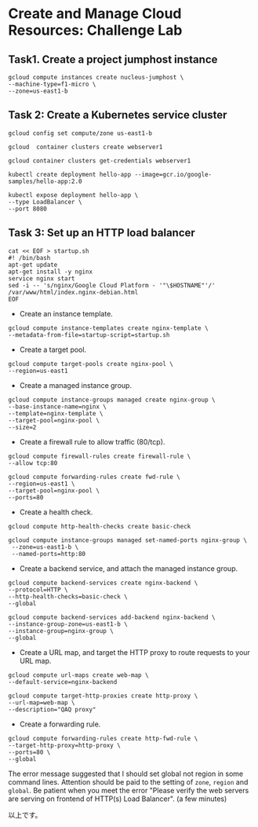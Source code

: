 <h1>Create and Manage Cloud Resources: Challenge Lab</h1>
<h2>Task1. Create a project jumphost instance</h2>

```
gcloud compute instances create nucleus-jumphost \
--machine-type=f1-micro \
--zone=us-east1-b
```

<h2>Task 2: Create a Kubernetes service cluster</h2>

```
gcloud config set compute/zone us-east1-b
```

```
gcloud  container clusters create webserver1
```

```
gcloud container clusters get-credentials webserver1
```

```
kubectl create deployment hello-app --image=gcr.io/google-samples/hello-app:2.0
```

```
kubectl expose deployment hello-app \
--type LoadBalancer \
--port 8080
```

<h2>Task 3: Set up an HTTP load balancer</h2>

```
cat << EOF > startup.sh
#! /bin/bash
apt-get update
apt-get install -y nginx
service nginx start
sed -i -- 's/nginx/Google Cloud Platform - '"\$HOSTNAME"'/' /var/www/html/index.nginx-debian.html
EOF
```

* Create an instance template.

```
gcloud compute instance-templates create nginx-template \
--metadata-from-file=startup-script=startup.sh
```

* Create a target pool.
```
gcloud compute target-pools create nginx-pool \
--region=us-east1
```

* Create a managed instance group.
```
gcloud compute instance-groups managed create nginx-group \
--base-instance-name=nginx \
--template=nginx-template \
--target-pool=nginx-pool \
--size=2
```

* Create a firewall rule to allow traffic (80/tcp).
```
gcloud compute firewall-rules create firewall-rule \
--allow tcp:80
```

```
gcloud compute forwarding-rules create fwd-rule \
--region=us-east1 \
--target-pool=nginx-pool \
--ports=80
```

* Create a health check.
```
gcloud compute http-health-checks create basic-check
```

```
gcloud compute instance-groups managed set-named-ports nginx-group \
 --zone=us-east1-b \
 --named-ports=http:80
```

* Create a backend service, and attach the managed instance group.
```
gcloud compute backend-services create nginx-backend \
--protocol=HTTP \
--http-health-checks=basic-check \
--global
```

```
gcloud compute backend-services add-backend nginx-backend \
--instance-group-zone=us-east1-b \
--instance-group=nginx-group \
--global
```

* Create a URL map, and target the HTTP proxy to route requests to your URL map.
```
gcloud compute url-maps create web-map \
--default-service=nginx-backend
```

```
gcloud compute target-http-proxies create http-proxy \
--url-map=web-map \
--description="QAQ proxy"
```

* Create a forwarding rule.

```
gcloud compute forwarding-rules create http-fwd-rule \
--target-http-proxy=http-proxy \
--ports=80 \
--global
```

The error message suggested that I should set global not region in some command lines.
Attention should be paid to the setting of `zone`, `region` and `global`.
Be patient when you meet the error "Please verify the web servers are serving on frontend of HTTP(s) Load Balancer". (a few minutes)

以上です。
